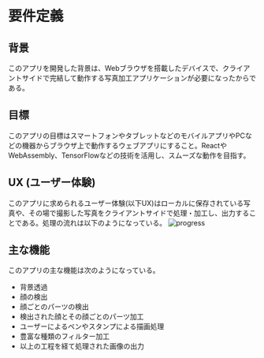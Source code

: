 # 要件定義

## 背景
このアプリを開発した背景は、Webブラウザを搭載したデバイスで、クライアントサイドで完結して動作する写真加工アプリケーションが必要になったからである。

## 目標
このアプリの目標はスマートフォンやタブレットなどのモバイルアプリやPCなどの機器からブラウザ上で動作するウェブアプリにすること。ReactやWebAssembly、TensorFlowなどの技術を活用し、スムーズな動作を目指す。

## UX (ユーザー体験)
このアプリに求められるユーザー体験(以下UX)はローカルに保存されている写真や、その場で撮影した写真をクライアントサイドで処理・加工し、出力することである。処理の流れは以下のようになっている。
![progress](progress.png)

## 主な機能
このアプリの主な機能は次のようになっている。
- 背景透過
- 顔の検出
- 顔ごとのパーツの検出
- 検出された顔とその顔ごとのパーツ加工
- ユーザーによるペンやスタンプによる描画処理
- 豊富な種類のフィルター加工
- 以上の工程を経て処理された画像の出力